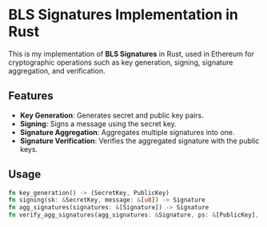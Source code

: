 # BLS Signatures Implementation in Rust

This is my implementation of **BLS Signatures** in Rust, used in Ethereum for cryptographic operations such as key generation, signing, signature aggregation, and verification.

## Features

- **Key Generation**: Generates secret and public key pairs.
- **Signing**: Signs a message using the secret key.
- **Signature Aggregation**: Aggregates multiple signatures into one.
- **Signature Verification**: Verifies the aggregated signature with the public keys.

## Usage

```rust
fn key_generation() -> (SecretKey, PublicKey)
fn signing(sk: &SecretKey, message: &[u8]) -> Signature
fn agg_signatures(signatures: &[Signature]) -> Signature
fn verify_agg_signatures(agg_signatures: &Signature, ps: &[PublicKey], message: &[u8]) -> bool

